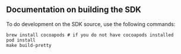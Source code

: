 ## Documentation on building the SDK
To do development on the SDK source, use the following commands:

```
brew install cocoapods # if you do not have cocoapods installed
pod install
make build-pretty
```
